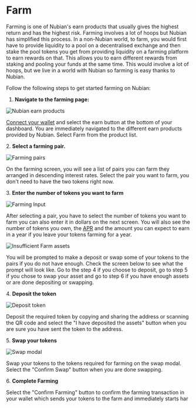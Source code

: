 # Farm

Farming is one of Nubian's earn products that usually gives the highest return and has the highest risk. Farming involves a lot of hoops but Nubian has simplified this process. In a non-Nubian world, to farm, you would first have to provide liquidity to a pool on a decentralised exchange and then stake the pool tokens you get from providing liquidity on a farming platform to earn rewards on that. This allows you to earn different rewards from staking and pooling your funds at the same time. This would involve a lot of hoops, but we live in a world with Nubian so farming is easy thanks to Nubian.

Follow the following steps to get started farming on Nubian:

1. **Navigate to the farming page:**

![Nubian earn products](<../../.gitbook/assets/iPhone 13 mini - 12.svg>)



[Connect your wallet](../connect-to-nubian.md) and select the earn button at the bottom of your dashboard. You are immediately navigated to the different earn products provided by Nubian. Select Farm from the product list.

2\. **Select a farming pair.**

![Farming pairs](<../../.gitbook/assets/photo\_2021-10-18 17.07.53.jpeg>)

On the farming screen, you will see a list of pairs you can farm they arranged in descending interest rates. Select the pair you want to farm, you don't need to have the two tokens right now.

3\. **Enter the number of tokens you want to farm**

![Farming Input](<../../.gitbook/assets/iPhone 13 mini - 68.png>)

After selecting a pair, you have to select the number of tokens you want to farm you can also enter it in dollars on the next screen. You will also see the number of tokens you own, the [APR](../../faqs/general-faq.md#what-is-apr) and the amount you can expect to earn in a year if you leave your tokens farming for a year. 

![Insufficient Farm assets](<../../.gitbook/assets/iPhone 13 mini - 65.png>)

You will be prompted to make a deposit or swap some of your tokens to the pairs if you do not have enough. Check the screen below to see what the prompt will look like. Go to the step 4 if you choose to deposit, go to step 5 if you chose to swap your asset and go to step 6 if you have enough assets or are done depositing or swapping.

4\. **Deposit the token**

![Deposit token](<../../.gitbook/assets/iPhone 13 mini - 72 (1).svg>)

Deposit the required token by copying and sharing the address or scanning the QR code and select the "I have deposited the assets" button when you are sure you have sent the token to the address.

5\. **Swap your tokens**

![Swap modal](<../../.gitbook/assets/iPhone 13 mini - 73.png>)

Swap your tokens to the tokens required for farming on the swap modal. Select the "Confirm Swap" button when you are done swapping.

6\. **Complete Farming**

Select the "Confirm Farming" button to confirm the farming transaction in your wallet which sends your tokens to the farm and immediately starts har
